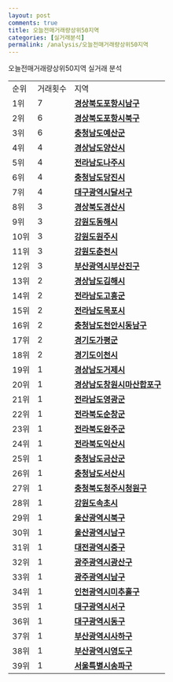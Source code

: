```yaml
---
layout: post
comments: true
title: 오늘전매거래량상위50지역
categories: [실거래분석]
permalink: /analysis/오늘전매거래량상위50지역
---
```


오늘전매거래량상위50지역 실거래 분석

<table>
  <tr>
    <td>순위</td>
    <td>거래횟수</td>
    <td>지역</td>
  </tr>

  <tr>
    <td>1위</td>
    <td>7</td>
    <td colspan="4" style="font-weight: bold;"><a href="/apt/경상북도포항시남구">경상북도포항시남구 </a></td>
  </tr>

  <tr>
    <td>2위</td>
    <td>6</td>
    <td colspan="4" style="font-weight: bold;"><a href="/apt/경상북도포항시북구">경상북도포항시북구 </a></td>
  </tr>

  <tr>
    <td>3위</td>
    <td>6</td>
    <td colspan="4" style="font-weight: bold;"><a href="/apt/충청남도예산군">충청남도예산군 </a></td>
  </tr>

  <tr>
    <td>4위</td>
    <td>4</td>
    <td colspan="4" style="font-weight: bold;"><a href="/apt/경상남도양산시">경상남도양산시 </a></td>
  </tr>

  <tr>
    <td>5위</td>
    <td>4</td>
    <td colspan="4" style="font-weight: bold;"><a href="/apt/전라남도나주시">전라남도나주시 </a></td>
  </tr>

  <tr>
    <td>6위</td>
    <td>4</td>
    <td colspan="4" style="font-weight: bold;"><a href="/apt/충청남도당진시">충청남도당진시 </a></td>
  </tr>

  <tr>
    <td>7위</td>
    <td>4</td>
    <td colspan="4" style="font-weight: bold;"><a href="/apt/대구광역시달서구">대구광역시달서구 </a></td>
  </tr>

  <tr>
    <td>8위</td>
    <td>3</td>
    <td colspan="4" style="font-weight: bold;"><a href="/apt/경상북도경산시">경상북도경산시 </a></td>
  </tr>

  <tr>
    <td>9위</td>
    <td>3</td>
    <td colspan="4" style="font-weight: bold;"><a href="/apt/강원도동해시">강원도동해시 </a></td>
  </tr>

  <tr>
    <td>10위</td>
    <td>3</td>
    <td colspan="4" style="font-weight: bold;"><a href="/apt/강원도원주시">강원도원주시 </a></td>
  </tr>

  <tr>
    <td>11위</td>
    <td>3</td>
    <td colspan="4" style="font-weight: bold;"><a href="/apt/강원도춘천시">강원도춘천시 </a></td>
  </tr>

  <tr>
    <td>12위</td>
    <td>3</td>
    <td colspan="4" style="font-weight: bold;"><a href="/apt/부산광역시부산진구">부산광역시부산진구 </a></td>
  </tr>

  <tr>
    <td>13위</td>
    <td>2</td>
    <td colspan="4" style="font-weight: bold;"><a href="/apt/경상남도김해시">경상남도김해시 </a></td>
  </tr>

  <tr>
    <td>14위</td>
    <td>2</td>
    <td colspan="4" style="font-weight: bold;"><a href="/apt/전라남도고흥군">전라남도고흥군 </a></td>
  </tr>

  <tr>
    <td>15위</td>
    <td>2</td>
    <td colspan="4" style="font-weight: bold;"><a href="/apt/전라남도목포시">전라남도목포시 </a></td>
  </tr>

  <tr>
    <td>16위</td>
    <td>2</td>
    <td colspan="4" style="font-weight: bold;"><a href="/apt/충청남도천안시동남구">충청남도천안시동남구 </a></td>
  </tr>

  <tr>
    <td>17위</td>
    <td>2</td>
    <td colspan="4" style="font-weight: bold;"><a href="/apt/경기도가평군">경기도가평군 </a></td>
  </tr>

  <tr>
    <td>18위</td>
    <td>2</td>
    <td colspan="4" style="font-weight: bold;"><a href="/apt/경기도이천시">경기도이천시 </a></td>
  </tr>

  <tr>
    <td>19위</td>
    <td>1</td>
    <td colspan="4" style="font-weight: bold;"><a href="/apt/경상남도거제시">경상남도거제시 </a></td>
  </tr>

  <tr>
    <td>20위</td>
    <td>1</td>
    <td colspan="4" style="font-weight: bold;"><a href="/apt/경상남도창원시마산합포구">경상남도창원시마산합포구 </a></td>
  </tr>

  <tr>
    <td>21위</td>
    <td>1</td>
    <td colspan="4" style="font-weight: bold;"><a href="/apt/전라남도영광군">전라남도영광군 </a></td>
  </tr>

  <tr>
    <td>22위</td>
    <td>1</td>
    <td colspan="4" style="font-weight: bold;"><a href="/apt/전라북도순창군">전라북도순창군 </a></td>
  </tr>

  <tr>
    <td>23위</td>
    <td>1</td>
    <td colspan="4" style="font-weight: bold;"><a href="/apt/전라북도완주군">전라북도완주군 </a></td>
  </tr>

  <tr>
    <td>24위</td>
    <td>1</td>
    <td colspan="4" style="font-weight: bold;"><a href="/apt/전라북도익산시">전라북도익산시 </a></td>
  </tr>

  <tr>
    <td>25위</td>
    <td>1</td>
    <td colspan="4" style="font-weight: bold;"><a href="/apt/충청남도금산군">충청남도금산군 </a></td>
  </tr>

  <tr>
    <td>26위</td>
    <td>1</td>
    <td colspan="4" style="font-weight: bold;"><a href="/apt/충청남도서산시">충청남도서산시 </a></td>
  </tr>

  <tr>
    <td>27위</td>
    <td>1</td>
    <td colspan="4" style="font-weight: bold;"><a href="/apt/충청북도청주시청원구">충청북도청주시청원구 </a></td>
  </tr>

  <tr>
    <td>28위</td>
    <td>1</td>
    <td colspan="4" style="font-weight: bold;"><a href="/apt/강원도속초시">강원도속초시 </a></td>
  </tr>

  <tr>
    <td>29위</td>
    <td>1</td>
    <td colspan="4" style="font-weight: bold;"><a href="/apt/울산광역시북구">울산광역시북구 </a></td>
  </tr>

  <tr>
    <td>30위</td>
    <td>1</td>
    <td colspan="4" style="font-weight: bold;"><a href="/apt/울산광역시남구">울산광역시남구 </a></td>
  </tr>

  <tr>
    <td>31위</td>
    <td>1</td>
    <td colspan="4" style="font-weight: bold;"><a href="/apt/대전광역시중구">대전광역시중구 </a></td>
  </tr>

  <tr>
    <td>32위</td>
    <td>1</td>
    <td colspan="4" style="font-weight: bold;"><a href="/apt/광주광역시광산구">광주광역시광산구 </a></td>
  </tr>

  <tr>
    <td>33위</td>
    <td>1</td>
    <td colspan="4" style="font-weight: bold;"><a href="/apt/광주광역시남구">광주광역시남구 </a></td>
  </tr>

  <tr>
    <td>34위</td>
    <td>1</td>
    <td colspan="4" style="font-weight: bold;"><a href="/apt/인천광역시미추홀구">인천광역시미추홀구 </a></td>
  </tr>

  <tr>
    <td>35위</td>
    <td>1</td>
    <td colspan="4" style="font-weight: bold;"><a href="/apt/대구광역시서구">대구광역시서구 </a></td>
  </tr>

  <tr>
    <td>36위</td>
    <td>1</td>
    <td colspan="4" style="font-weight: bold;"><a href="/apt/대구광역시동구">대구광역시동구 </a></td>
  </tr>

  <tr>
    <td>37위</td>
    <td>1</td>
    <td colspan="4" style="font-weight: bold;"><a href="/apt/부산광역시사하구">부산광역시사하구 </a></td>
  </tr>

  <tr>
    <td>38위</td>
    <td>1</td>
    <td colspan="4" style="font-weight: bold;"><a href="/apt/부산광역시영도구">부산광역시영도구 </a></td>
  </tr>

  <tr>
    <td>39위</td>
    <td>1</td>
    <td colspan="4" style="font-weight: bold;"><a href="/apt/서울특별시송파구">서울특별시송파구 </a></td>
  </tr>

</table>
